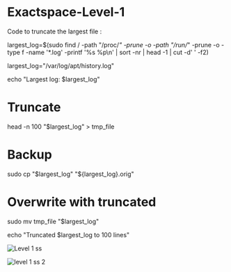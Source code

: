 # Exactspace-Level-1

Code to truncate the largest file :

largest_log=$(sudo find / -path "/proc/*" -prune -o -path "/run/*" -prune -o -type f -name '*.log' -printf '%s %p\n' | sort -nr | head -1 | cut -d' ' -f2)

largest_log="/var/log/apt/history.log"

echo "Largest log: $largest_log"

# Truncate 
head -n 100 "$largest_log" > tmp_file

# Backup
sudo cp "$largest_log" "${largest_log}.orig" 

# Overwrite with truncated 
sudo mv tmp_file "$largest_log"


echo "Truncated $largest_log to 100 lines"

![Level 1 ss](https://github.com/Piyush101010/Exactspace-Level-1/assets/64955359/2afc4bd9-0e84-4c16-bf40-9eca21abf478)


![level 1 ss 2](https://github.com/Piyush101010/Exactspace-Level-1/assets/64955359/29fe6ad6-601b-428a-b709-60543f6f8e82)

